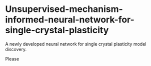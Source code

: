 

# Unsupervised-mechanism-informed-neural-network-for-single-crystal-plasticity
A newly developed neural network for single crystal plasticity model discovery.

Please 
